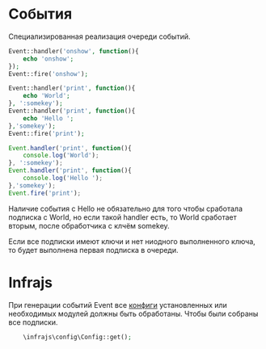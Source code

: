 # События
Специализированная реализация очереди событий. 

```php
Event::handler('onshow', function(){
	echo 'onshow';
});
Event::fire('onshow');
```

```php
Event::handler('print', function(){
	echo 'World';
}, ':somekey');
Event::handler('print', function(){
	echo 'Hello ';
},'somekey');
Event::fire('print');
```

```js
Event.handler('print', function(){
	console.log('World');
}, ':somekey');
Event.handler('print', function(){
	console.log('Hello ');
},'somekey');
Event.fire('print');
```
Наличие события c Hello не обязательно для того чтобы сработала подписка с World, но если такой handler есть, то World сработает вторым, после обработчика с клчём somekey.

Если все подписки имеют ключи и нет ниодного выполненного ключа, то будет выполнена первая подписка в очереди.

# Infrajs

При генерации событий Event все [конфиги](https://github.com/infrajs/config) установленных или необходимых модулей должны быть обработаны. Чтобы были собраны все подписки.
```php
	\infrajs\config\Config::get();
``` 